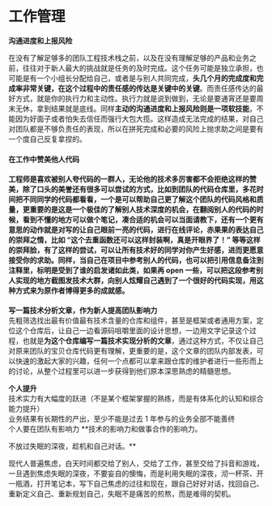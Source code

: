 # 工作管理

**沟通进度和上报风险**

  
在没有了解足够多的团队工程技术栈之前，以及在没有理解足够的产品和业务之前，往往对于新人最大的挑战就是任务的及时完成。这个任务可能是独立承担，也可能是有一个小组长分配给自己，或者是与别人共同完成，**头几个月的完成度和完成率非常关键，在这个过程中的责任感的传达是关键中的关键**。而责任感传达的最好方式，就是你的执行力和主动性。执行力就是说到做到，无论是要通宵还是要周末无休，拿到结果就是底线。同样**主动的沟通进度和上报风险则是一项软技能**，不能因为好面子或者怕失去信任而强行大包大揽。这样造成无法完成的结果，对自己对团队都是不够负责任的表现，所以在拼死完成和必要的风险上抛求助之间是要有一个度自己反复拿捏的。



#### 在工作中赞美他人代码

#### 工程师是喜欢被别人夸代码的一群人，无论他的技术多厉害都不会拒绝这样的赞美，除了口头的美誉还有很多可以尝试的方式，比如到团队的代码仓库里，多花时间把不同同学的代码都看看，一个是可以帮助自己更了解这个团队的代码风格和质量，更重要的是这是一个极佳的了解别人技术深度的机会，在翻阅别人的代码的时候，看到不懂的地方可以做个笔记，凑合适的机会可以当面请教下，还有一个更有意思的动作就是对写的让自己眼前一亮的代码，进行在线评论，赤果果的表达自己的崇拜之情，比如 “**这个去重函数还可以这样封装啊，真是开眼界了**！” 等等这样的崇拜脸，有了这样的尝试，**可以让所有技术好的同学对你产生好感，进而更愿意接受你的求助**。同样，当自己在项目中参考别人的代码，也可以把引用信息备注到注释里，标明是受到了谁的启发诸如此类，如果再 open 一些，可以把这段参考别人实现的地方截图发技术大群，向别人炫耀自己遇到了一个很好的代码实现，用**这种方式来为原作者博得更多的成就感**。



**写一篇技术分析文章，作为新人提高团队影响力**  
先粗筛选找出最有价值最有技术含量的仓库和组件，甚至是框架或者通用方案，定位这个仓库后，让自己一边看源码咀嚼里面的设计思想，一边用文字记录这个过程，也就是**为这个仓库编写一篇技术实现分析的文章**，通过这种方式，不仅让自己对原来团队的宝贝仓库代码更有理解，更重要的是，这个文章的团队内部发表，可以快速的激起大家的兴趣，任何一个点都可以拿来跟仓库的维护者进行一些形而上的讨论，从整个过程里可以进一步获得到他们原本深思熟虑的精髓思想。  
  
**个人提升**  
技术实力有大幅度的跃进（不是某个框架掌握的熟练，而是有体系化的认知和综合能力提升）  
业务结果有长期性的产出，至少不能是过去 1 年参与的业务全部不能善终  
个人要在团队有影响力  **技术的影响力和做事合作的影响力。  
  
不放过失眠的深夜，趁机和自己对话。**

现代人普遍焦虑，白天时间都交给了别人，交给了工作，甚至交给了抖音和游戏，一旦遇到焦虑失眠的深夜，不要妄自的懊悔，而是利用失眠的深夜，沏一杯茶、开一瓶酒，打开笔记本，写下自己焦虑的过往和现在，跟自己好好对话，找回自己、重新定义自己、重新规划自己，失眠不是痛苦的煎熬，而是难得的契机。  






